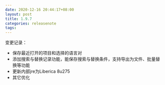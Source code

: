 ```yaml
---
date: 2020-12-16 20:44:17+08:00
layout: post
title: 1.9.7
categories: releasenote
tags: 
---
```


变更记录：

* 保存最近打开的项目和选择的语言对
* 添加搜索与替换记录功能，能保存搜索与替换条件，支持导出为文件、批量替换等功能
* 更新内部jre为Liberica 8u275
* 其它优化